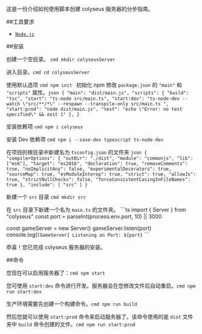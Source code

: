 这是一份介绍如何使用脚本创建 colyseus 服务器的分步指南。

\##工具要求

- [`Node.js`](https://nodejs.org/)

\##安装

创建一个空目录。 ```cmd mkdir colyseusServer ```

进入目录。```cmd cd colyseusServer ```

使用默认选项 ```cmd npm init ``` 初始化 npm  修改 `package.json` 的 `"main"` 和 `"scripts"` 属性。```json { "main": "dist/main.js", "scripts": { "build": "tsc", "start": "ts-node src/main.ts", "start:dev": "ts-node-dev --watch \"src/**/*\" --respawn --transpile-only src/main.ts ", "start:prod": "node dist/main.js", "test": "echo \"Error: no test specified\" && exit 1" }, } ```

安装依赖项 ```cmd npm i colyseus ```

安装 Dev 依赖项 ```cmd npm i --save-dev typescript ts-node-dev ```

在项目的根目录中新建名为 `tsconfig.json` 的文件夹 ```json { "compilerOptions": { "outDir": "./dist", "module": "commonjs", "lib": ["es6"], "target": "es2016", "declaration": true, "removeComments": true, "noImplicitAny": false, "experimentalDecorators": true, "sourceMap": true, "esModuleInterop": true, "strict": true, "allowJs": true, "strictNullChecks": false, "forceConsistentCasingInFileNames": true }, "include": [ "src" ] } ```

新建一个 `src` 目录 ```cmd mkdir src ```

在 `src` 目录下新建一个名为 `main.ts` 的文件夹。 \`\`\`ts import { Server } from "colyseus" const port = parseInt(process.env.port, 10) || 3000

const gameServer = new Server() gameServer.listen(port) console.log(`[GameServer] Listening on Port: ${port}` \`\`\`

恭喜！您已完成 colyseus 服务器的安装。

\##命令

您现在可以启用服务器了：```cmd npm start ```

您可使用 `start:dev` 命令进行开发。服务器会在您修改文件后自动重启。```cmd npm run start:dev ```

生产环境需要先创建一个构建命令。```cmd npm run build ```

然后您就可以使用 `start:prod` 命令来启动服务器了。该命令使用的是 `dist` 文件夹中 `build` 命令创建的文件。```cmd npm run start:prod ```